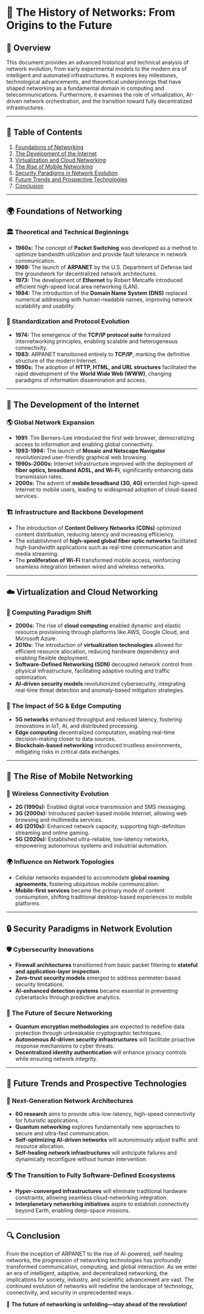 # 📡 The History of Networks: From Origins to the Future

## 📌 Overview
This document provides an advanced historical and technical analysis of network evolution, from early experimental models to the modern era of intelligent and automated infrastructures. It explores key milestones, technological advancements, and theoretical underpinnings that have shaped networking as a fundamental domain in computing and telecommunications. Furthermore, it examines the role of virtualization, AI-driven network orchestration, and the transition toward fully decentralized infrastructures.

---

## 📜 Table of Contents
1. [Foundations of Networking](#foundations-of-networking)
2. [The Development of the Internet](#the-development-of-the-internet)
3. [Virtualization and Cloud Networking](#virtualization-and-cloud-networking)
4. [The Rise of Mobile Networking](#the-rise-of-mobile-networking)
5. [Security Paradigms in Network Evolution](#security-paradigms-in-network-evolution)
6. [Future Trends and Prospective Technologies](#future-trends-and-prospective-technologies)
7. [Conclusion](#conclusion)

---

## 🌍 Foundations of Networking

### 🏛️ Theoretical and Technical Beginnings
- **1960s:** The concept of **Packet Switching** was developed as a method to optimize bandwidth utilization and provide fault tolerance in network communication.
- **1969:** The launch of **ARPANET** by the U.S. Department of Defense laid the groundwork for decentralized network architectures.
- **1973:** The development of **Ethernet** by Robert Metcalfe introduced efficient high-speed local area networking (LAN).
- **1984:** The introduction of the **Domain Name System (DNS)** replaced numerical addressing with human-readable names, improving network scalability and usability.

### 🔗 Standardization and Protocol Evolution
- **1974:** The emergence of the **TCP/IP protocol suite** formalized internetworking principles, enabling scalable and heterogeneous connectivity.
- **1983:** ARPANET transitioned entirely to **TCP/IP**, marking the definitive structure of the modern Internet.
- **1990s:** The adoption of **HTTP, HTML, and URL structures** facilitated the rapid development of the **World Wide Web (WWW)**, changing paradigms of information dissemination and access.

---

## 🚀 The Development of the Internet

### 🌎 Global Network Expansion
- **1991:** Tim Berners-Lee introduced the first web browser, democratizing access to information and enabling global connectivity.
- **1993-1994:** The launch of **Mosaic and Netscape Navigator** revolutionized user-friendly graphical web browsing.
- **1990s-2000s:** Internet infrastructure improved with the deployment of **fiber optics, broadband ADSL, and Wi-Fi**, significantly enhancing data transmission rates.
- **2000s:** The advent of **mobile broadband (3G, 4G)** extended high-speed Internet to mobile users, leading to widespread adoption of cloud-based services.

### 🏗️ Infrastructure and Backbone Development
- The introduction of **Content Delivery Networks (CDNs)** optimized content distribution, reducing latency and increasing efficiency.
- The establishment of **high-speed global fiber optic networks** facilitated high-bandwidth applications such as real-time communication and media streaming.
- The **proliferation of Wi-Fi** transformed mobile access, reinforcing seamless integration between wired and wireless networks.

---

## ☁️ Virtualization and Cloud Networking

### 🔄 Computing Paradigm Shift
- **2000s:** The rise of **cloud computing** enabled dynamic and elastic resource provisioning through platforms like AWS, Google Cloud, and Microsoft Azure.
- **2010s:** The introduction of **virtualization technologies** allowed for efficient resource allocation, reducing hardware dependency and enabling flexible deployment.
- **Software-Defined Networking (SDN)** decoupled network control from physical infrastructure, facilitating adaptive routing and traffic optimization.
- **AI-driven security models** revolutionized cybersecurity, integrating real-time threat detection and anomaly-based mitigation strategies.

### 📡 The Impact of 5G & Edge Computing
- **5G networks** enhanced throughput and reduced latency, fostering innovations in IoT, AI, and distributed processing.
- **Edge computing** decentralized computation, enabling real-time decision-making closer to data sources.
- **Blockchain-based networking** introduced trustless environments, mitigating risks in critical data exchanges.

---

## 📶 The Rise of Mobile Networking

### 📱 Wireless Connectivity Evolution
- **2G (1990s):** Enabled digital voice transmission and SMS messaging.
- **3G (2000s):** Introduced packet-based mobile Internet, allowing web browsing and multimedia services.
- **4G (2010s):** Enhanced network capacity, supporting high-definition streaming and online gaming.
- **5G (2020s):** Established ultra-reliable, low-latency networks, empowering autonomous systems and industrial automation.

### 🌍 Influence on Network Topologies
- Cellular networks expanded to accommodate **global roaming agreements**, fostering ubiquitous mobile communication.
- **Mobile-first services** became the primary mode of content consumption, shifting traditional desktop-based experiences to mobile platforms.

---

## 🔒 Security Paradigms in Network Evolution

### 🛡️ Cybersecurity Innovations
- **Firewall architectures** transitioned from basic packet filtering to **stateful and application-layer inspection**.
- **Zero-trust security models** emerged to address perimeter-based security limitations.
- **AI-enhanced detection systems** became essential in preventing cyberattacks through predictive analytics.

### 🔐 The Future of Secure Networking
- **Quantum encryption methodologies** are expected to redefine data protection through unbreakable cryptographic techniques.
- **Autonomous AI-driven security infrastructures** will facilitate proactive response mechanisms to cyber threats.
- **Decentralized identity authentication** will enhance privacy controls while ensuring network integrity.

---

## 🔮 Future Trends and Prospective Technologies

### 🚀 Next-Generation Network Architectures
- **6G research** aims to provide ultra-low-latency, high-speed connectivity for futuristic applications.
- **Quantum networking** explores fundamentally new approaches to secure and ultra-fast communication.
- **Self-optimizing AI-driven networks** will autonomously adjust traffic and resource allocation.
- **Self-healing network infrastructures** will anticipate failures and dynamically reconfigure without human intervention.

### 🌎 The Transition to Fully Software-Defined Ecosystems
- **Hyper-converged infrastructures** will eliminate traditional hardware constraints, allowing seamless cloud-networking integration.
- **Interplanetary networking initiatives** aspire to establish connectivity beyond Earth, enabling deep-space missions.

---

## 🔍 Conclusion
From the inception of ARPANET to the rise of AI-powered, self-healing networks, the progression of networking technologies has profoundly transformed communication, computing, and global interaction. As we enter an era of intelligent, adaptive, and decentralized networking, the implications for society, industry, and scientific advancement are vast. The continued evolution of networks will redefine the landscape of technology, connectivity, and security in unprecedented ways.

🚀 **The future of networking is unfolding—stay ahead of the revolution!**

